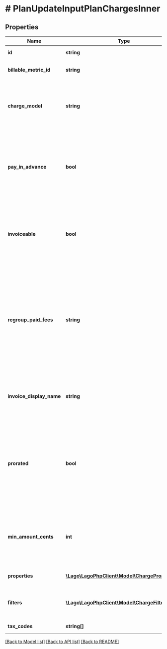 # # PlanUpdateInputPlanChargesInner

## Properties

Name | Type | Description | Notes
------------ | ------------- | ------------- | -------------
**id** | **string** | Unique identifier of the charge created by Lago. | [optional]
**billable_metric_id** | **string** | Unique identifier of the billable metric created by Lago. | [optional]
**charge_model** | **string** | Specifies the pricing model used for the calculation of the final fee. It can be &#x60;standard&#x60;, &#x60;graduated&#x60;, &#x60;graduated_percentage&#x60;, &#x60;package&#x60;, &#x60;percentage&#x60;, &#x60;volume&#x60; or &#x60;dynamic&#x60;. | [optional]
**pay_in_advance** | **bool** | This field determines the billing timing for this specific usage-based charge. When set to &#x60;true&#x60;, the charge is due and invoiced immediately. Conversely, when set to false, the charge is due and invoiced at the end of each billing period. | [optional]
**invoiceable** | **bool** | This field specifies whether the charge should be included in a proper invoice. If set to false, no invoice will be issued for this charge. You can only set it to &#x60;false&#x60; when &#x60;pay_in_advance&#x60; is &#x60;true&#x60;. | [optional]
**regroup_paid_fees** | **string** | This setting can only be configured if &#x60;pay_in_advance&#x60; is &#x60;true&#x60; and &#x60;invoiceable&#x60; is &#x60;false&#x60;. This field determines whether and when the charge fee should be included in the invoice. If &#x60;null&#x60;, no invoice will be issued for this charge fee. If &#x60;invoice&#x60;, an invoice will be generated at the end of the period, consolidating all charge fees with a succeeded payment status. | [optional]
**invoice_display_name** | **string** | Specifies the name that will be displayed on an invoice. If no value is set for this field, the name of the actual charge will be used as the default display name. | [optional]
**prorated** | **bool** | Specifies whether a charge is prorated based on the remaining number of days in the billing period or billed fully.  - If set to &#x60;true&#x60;, the charge is prorated based on the remaining days in the current billing period. - If set to &#x60;false&#x60;, the charge is billed in full. - If not defined in the request, default value is &#x60;false&#x60;. | [optional]
**min_amount_cents** | **int** | The minimum spending amount required for the charge, measured in cents and excluding any applicable taxes. It indicates the minimum amount that needs to be charged for each billing period. | [optional]
**properties** | [**\Lago\LagoPhpClient\Model\ChargeProperties**](ChargeProperties.md) | List of all thresholds utilized for calculating the charge. | [optional]
**filters** | [**\Lago\LagoPhpClient\Model\ChargeFilterInput[]**](ChargeFilterInput.md) | List of filters used to apply differentiated pricing based on additional event properties. | [optional]
**tax_codes** | **string[]** | List of unique code used to identify the taxes. | [optional]

[[Back to Model list]](../../README.md#models) [[Back to API list]](../../README.md#endpoints) [[Back to README]](../../README.md)
